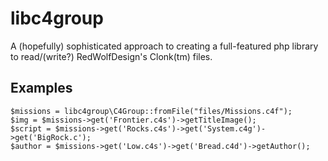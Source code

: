 libc4group
==========
A (hopefully) sophisticated approach to creating a
full-featured php library to read/(write?) RedWolfDesign's Clonk(tm) files.

Examples
--------

```
$missions = libc4group\C4Group::fromFile("files/Missions.c4f");
$img = $missions->get('Frontier.c4s')->getTitleImage();
$script = $missions->get('Rocks.c4s')->get('System.c4g')->get('BigRock.c');
$author = $missions->get('Low.c4s')->get('Bread.c4d')->getAuthor();
```